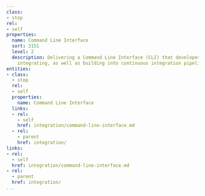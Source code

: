 ```yaml
---
class:
- stop
rel:
- self
properties:
  name: Command Line Interface
  sort: 3151
  level: 2
  description: Delivering a Command Line Interface (CLI) that developers can use when
    integrating, as well as building into continuous integration pipelines.
entities:
- class:
  - stop
  rel:
  - self
  properties:
    name: Command Line Interface
  links:
  - rel:
    - self
    href: integration/command-line-interface.md
  - rel:
    - parent
    href: integration/
links:
- rel:
  - self
  href: integration/command-line-interface.md
- rel:
  - parent
  href: integration/
...
```

